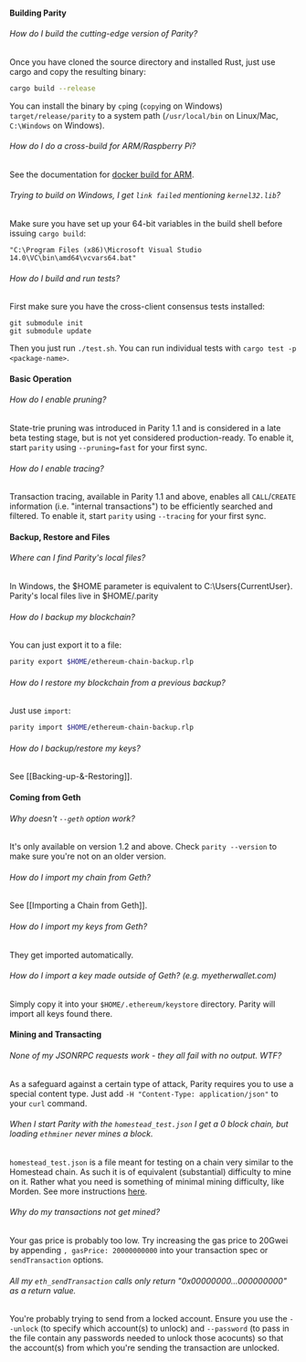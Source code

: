#### Building Parity

###### How do I build the cutting-edge version of Parity?
Once you have cloned the source directory and installed Rust, just use cargo and copy the resulting binary:
```bash
cargo build --release
```
You can install the binary by `cp`ing (`copy`ing on Windows) `target/release/parity` to a system path (`/usr/local/bin` on Linux/Mac, `C:\Windows` on Windows).

###### How do I do a cross-build for ARM/Raspberry Pi?
See the documentation for [docker build for ARM](https://github.com/ethcore/parity-snappy/wiki/Docker-build-for-ARM-ARM64).

###### Trying to build on Windows, I get `link failed` mentioning `kernel32.lib`?
Make sure you have set up your 64-bit variables in the build shell before issuing `cargo build`:

````
"C:\Program Files (x86)\Microsoft Visual Studio 14.0\VC\bin\amd64\vcvars64.bat"
````

###### How do I build and run tests?
First make sure you have the cross-client consensus tests installed:
```
git submodule init
git submodule update
```
Then you just run `./test.sh`. You can run individual tests with `cargo test -p <package-name>`.

#### Basic Operation

###### How do I enable pruning?
State-trie pruning was introduced in Parity 1.1 and is considered in a late beta testing stage, but is not yet considered production-ready. To enable it, start `parity` using `--pruning=fast` for your first sync.

###### How do I enable tracing?
Transaction tracing, available in Parity 1.1 and above, enables all `CALL`/`CREATE` information (i.e. "internal transactions") to be efficiently searched and filtered. To enable it, start `parity` using `--tracing` for your first sync.

#### Backup, Restore and Files

###### Where can I find Parity's local files?
In Windows, the $HOME parameter is equivalent to C:\Users\{CurrentUser}. Parity's local files live in $HOME/.parity

###### How do I backup my blockchain?
You can just export it to a file:
```bash
parity export $HOME/ethereum-chain-backup.rlp
```

###### How do I restore my blockchain from a previous backup?
Just use `import`:
```bash
parity import $HOME/ethereum-chain-backup.rlp
```

###### How do I backup/restore my keys?
See [[Backing-up-&-Restoring]].

#### Coming from Geth

###### Why doesn't `--geth` option work?
It's only available on version 1.2 and above. Check `parity --version` to make sure you're not on an older version.

###### How do I import my chain from Geth?
See [[Importing a Chain from Geth]].

###### How do I import my keys from Geth?
They get imported automatically.

###### How do I import a key made outside of Geth? (e.g. myetherwallet.com)
Simply copy it into your `$HOME/.ethereum/keystore` directory. Parity will import all keys found there.

#### Mining and Transacting

###### None of my JSONRPC requests work - they all fail with no output. WTF?
As a safeguard against a certain type of attack, Parity requires you to use a special content type. Just add `-H "Content-Type: application/json"` to your `curl` command.

###### When I start Parity with the `homestead_test.json` I get a 0 block chain, but loading `ethminer` never mines a block.
`homestead_test.json` is a file meant for testing on a chain very similar to the Homestead chain. As such it is of equivalent (substantial) difficulty to mine on it. Rather what you need is something of minimal mining difficulty, like Morden. See more instructions [here](https://github.com/ethcore/parity/wiki/Private-chains).

###### Why do my transactions not get mined?
Your gas price is probably too low. Try increasing the gas price to 20Gwei by appending `, gasPrice: 20000000000` into your transaction spec or `sendTransaction` options.

###### All my `eth_sendTransaction` calls only return "0x00000000...000000000" as a return value.
You're probably trying to send from a locked account. Ensure you use the `--unlock` (to specify which account(s) to unlock) and `--password` (to pass in the file contain any passwords needed to unlock those acocunts) so that the account(s) from which you're sending the transaction are unlocked.